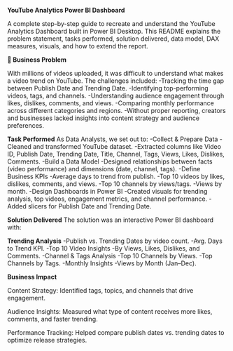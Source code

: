 **YouTube Analytics Power BI Dashboard**

A complete step-by-step guide to recreate and understand the YouTube Analytics Dashboard built in Power BI Desktop. This README explains the problem statement, tasks performed, solution delivered, data model, DAX measures, visuals, and how to extend the report.

**📌 Business Problem**

With millions of videos uploaded, it was difficult to understand what makes a video trend on YouTube.
The challenges included:
-Tracking the time gap between Publish Date and Trending Date.
-Identifying top-performing videos, tags, and channels.
-Understanding audience engagement through likes, dislikes, comments, and views.
-Comparing monthly performance across different categories and regions.
-Without proper reporting, creators and businesses lacked insights into content strategy and audience preferences.

**Task Performed**
As Data Analysts, we set out to:
-Collect & Prepare Data
-Cleaned and transformed YouTube dataset.
-Extracted columns like Video ID, Publish Date, Trending Date, Title, Channel, Tags, Views, Likes, Dislikes, Comments.
-Build a Data Model
-Designed relationships between facts (video performance) and dimensions (date, channel, tags).
-Define Business KPIs
-Average days to trend from publish.
-Top 10 videos by likes, dislikes, comments, and views.
-Top 10 channels by views/tags.
-Views by month.
-Design Dashboards in Power BI
-Created visuals for trending analysis, top videos, engagement metrics, and channel performance.
-Added slicers for Publish Date and Trending Date.

**Solution Delivered**
The solution was an interactive Power BI dashboard with:

**Trending Analysis**
-Publish vs. Trending Dates by video count.
-Avg. Days to Trend KPI.
-Top 10 Video Insights
-By Views, Likes, Dislikes, and Comments.
-Channel & Tags Analysis
-Top 10 Channels by Views.
-Top Channels by Tags.
-Monthly Insights
-Views by Month (Jan–Dec).

**Business Impact**

Content Strategy: Identified tags, topics, and channels that drive engagement.

Audience Insights: Measured what type of content receives more likes, comments, and faster trending.

Performance Tracking: Helped compare publish dates vs. trending dates to optimize release strategies.
